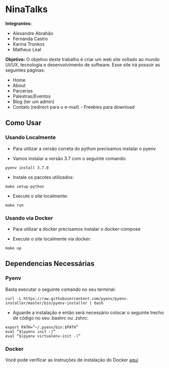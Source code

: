 # NinaTalks

**Integrantes:**
- Alexandre Abrahão
- Fernanda Castro
- Karina Tronkos
- Matheus Leal

**Objetivo:**
O objetivo deste trabalho é criar um web site voltado ao mundo UI/UX, tecnologia e desenvolvimento de software. Esse site irá possuir as seguintes páginas:
- Home
- About
- Parcerias
- Palestras/Eventos
- Blog (ter um admin)
- Contato (redirect para o e-mail) - Freebies para download

## Como Usar

### Usando Localmente

- Para utilizar a versão correta do python precisamos instalar o pyenv

- Vamos instalar a versão 3.7 com o seguinte comando:

```pyenv install 3.7.0```

- Instale os pacotes utilizados:

```make setup-python```

- Execute o site localmente:

```make run```

### Usando via Docker

- Para utilizar a docker precisamos instalar o docker-compose

- Execute o site localmente via docker:

```make up```

## Dependencias Necessárias

### Pyenv

Basta executar o seguinte comando no seu terminal:

```curl -L https://raw.githubusercontent.com/pyenv/pyenv-installer/master/bin/pyenv-installer | bash ```

- Aguarde a instalação e então será necessário colocar o seguinte trecho de código no seu .bashrc ou .zshrc:

```
export PATH=”~/.pyenv/bin:$PATH”
eval “$(pyenv init -)”
eval “$(pyenv virtualenv-init -)”
```

### Docker 

Você pode verificar as instruções de instalação do Docker [aqui](https://docs.docker.com/install/)
